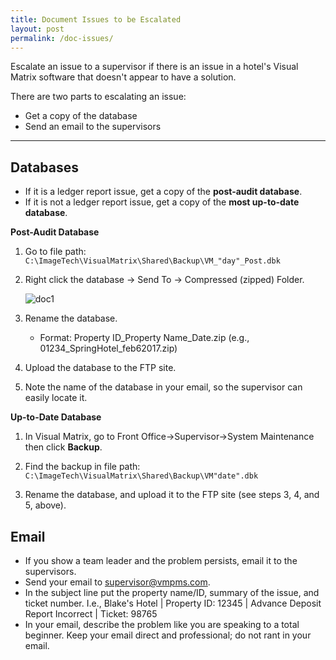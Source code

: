 ```yaml
---
title: Document Issues to be Escalated
layout: post
permalink: /doc-issues/
---
```


Escalate an issue to a supervisor if there is an issue in a hotel's Visual Matrix software that doesn't appear to have a solution.

There are two parts to escalating an issue: 

- Get a copy of the database
- Send an email to the supervisors
<hr>

## Databases

- If it is a ledger report issue, get a copy of the **post-audit database**. 
- If it is not a ledger report issue, get a copy of the **most up-to-date database**.

**Post-Audit Database**

1. Go to file path:
    `C:\ImageTech\VisualMatrix\Shared\Backup\VM_"day"_Post.dbk`
2. Right click the database -> Send To -> Compressed (zipped) Folder. 

    <img src="/portfolio/images/doc1.png" alt="doc1">

3. Rename the database.

    - Format: Property ID_Property Name_Date.zip (e.g., 01234_SpringHotel_feb62017.zip)
    
4. Upload the database to the FTP site.

5. Note the name of the database in your email, so the supervisor can easily locate it.

**Up-to-Date Database**

1. In Visual Matrix, go to Front Office->Supervisor->System Maintenance then click **Backup**.

2. Find the backup in file path:
    `C:\ImageTech\VisualMatrix\Shared\Backup\VM"date".dbk`

3. Rename the database, and upload it to the FTP site (see steps 3, 4, and 5, above).

## Email

- If you show a team leader and the problem persists, email it to the supervisors.
- Send your email to supervisor@vmpms.com. 
- In the subject line put the property name/ID, summary of the issue, and ticket number.
I.e., Blake's Hotel | Property ID: 12345 | Advance Deposit Report Incorrect | Ticket: 98765
- In your email, describe the problem like you are speaking to a total beginner. Keep your email direct and professional; do not rant in your email.
